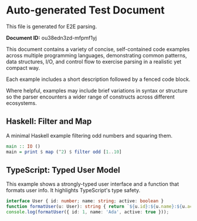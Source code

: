 # Auto-generated Test Document

This file is generated for E2E parsing.

**Document ID:** ou38edn3zd-mfpmf1yj

This document contains a variety of concise, self-contained code examples across multiple programming languages, demonstrating common patterns, data structures, I/O, and control flow to exercise parsing in a realistic yet compact way.

Each example includes a short description followed by a fenced code block.

Where helpful, examples may include brief variations in syntax or structure so the parser encounters a wider range of constructs across different ecosystems.

## Haskell: Filter and Map

A minimal Haskell example filtering odd numbers and squaring them.

```haskell
main :: IO ()
main = print $ map (^2) $ filter odd [1..10]
```


## TypeScript: Typed User Model

This example shows a strongly-typed user interface and a function that formats user info. It highlights TypeScript's type safety.

```typescript
interface User { id: number; name: string; active: boolean }
function formatUser(u: User): string { return `${u.id}:${u.name}:${u.active}` }
console.log(formatUser({ id: 1, name: 'Ada', active: true }));
```


